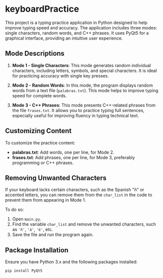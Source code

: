 # keyboardPractice

This project is a typing practice application in Python designed to help improve typing speed and accuracy. The application includes three modes: single characters, random words, and C++ phrases. It uses PyQt5 for a graphical interface, providing an intuitive user experience.

## Mode Descriptions

1. **Mode 1 - Single Characters**: This mode generates random individual characters, including letters, symbols, and special characters. It is ideal for practicing accuracy with single key presses.

2. **Mode 2 - Random Words**: In this mode, the program displays random words from a text file (`palabras.txt`). This mode helps to improve typing speed for complete words.

3. **Mode 3 - C++ Phrases**: This mode presents C++-related phrases from the file `frases.txt`. It allows you to practice typing full sentences, especially useful for improving fluency in typing technical text.

## Customizing Content

To customize the practice content:
- **palabras.txt**: Add words, one per line, for Mode 2.
- **frases.txt**: Add phrases, one per line, for Mode 3, preferably programming or C++ phrases.

## Removing Unwanted Characters

If your keyboard lacks certain characters, such as the Spanish "ñ" or accented letters, you can remove them from the `char_list` in the code to prevent them from appearing in Mode 1.

To do so:
1. Open `main.py`.
2. Find the variable `char_list` and remove the unwanted characters, such as `'ñ'`, `'á'`, `'é'`, etc.
3. Save the file and run the program again.

## Package Installation

Ensure you have Python 3.x and the following packages installed:

```bash
pip install PyQt5
